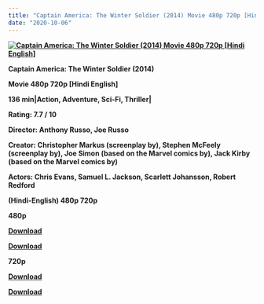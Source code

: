 ```yaml
---
title: "Captain America: The Winter Soldier (2014) Movie 480p 720p [Hindi English]"
date: "2020-10-06"
---
```


[**![Captain America: The Winter Soldier (2014) Movie 480p 720p [Hindi English]](https://1.bp.blogspot.com/-Ra5oOnK_xjo/Xxkjz7RB-BI/AAAAAAAAEF4/HPcqCLU6N6YkyhAWFFRPjXGQ2ZQiHUpWQCLcBGAsYHQ/s1600/ikkjhh.webp "Captain America: The Winter Soldier (2014) Movie 480p 720p [Hindi English]")**](https://1.bp.blogspot.com/-Ra5oOnK_xjo/Xxkjz7RB-BI/AAAAAAAAEF4/HPcqCLU6N6YkyhAWFFRPjXGQ2ZQiHUpWQCLcBGAsYHQ/s1600/ikkjhh.webp)

**Captain America: The Winter Soldier (2014)**

**Movie 480p 720p \[Hindi English\]**

**136 min|Action, Adventure, Sci-Fi, Thriller|**

**Rating: 7.7 / 10** 

**Director: Anthony Russo, Joe Russo**

**Creator: Christopher Markus (screenplay by), Stephen McFeely (screenplay by), Joe Simon (based on the Marvel comics by), Jack Kirby (based on the Marvel comics by)**

**Actors: Chris Evans, Samuel L. Jackson, Scarlett Johansson, Robert Redford**

 **(Hindi-English) 480p 720p** 

**480p**

**[Download](https://zee.gl/LHfhiwC)** 

**[Download](http://techpook.com/12166)** 

**720p**

**[Download](https://zee.gl/PUU9bRht)** 

**[Download](https://coinquint.com/archives416/)**
